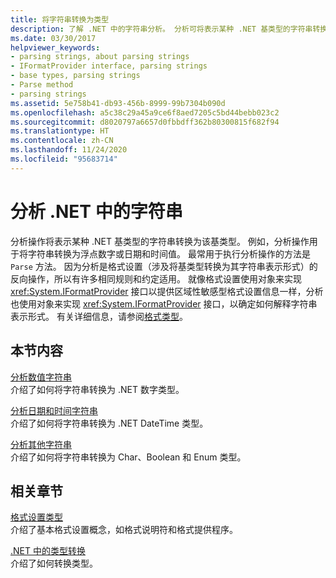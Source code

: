 ```yaml
---
title: 将字符串转换为类型
description: 了解 .NET 中的字符串分析。 分析可将表示某种 .NET 基类型的字符串转换为该基类型。 分析是格式化的反向操作。
ms.date: 03/30/2017
helpviewer_keywords:
- parsing strings, about parsing strings
- IFormatProvider interface, parsing strings
- base types, parsing strings
- Parse method
- parsing strings
ms.assetid: 5e758b41-db93-456b-8999-99b7304b090d
ms.openlocfilehash: a5c38c29a45a9ce6f8aed7205c5bd44bebb023c2
ms.sourcegitcommit: d8020797a6657d0fbbdff362b80300815f682f94
ms.translationtype: HT
ms.contentlocale: zh-CN
ms.lasthandoff: 11/24/2020
ms.locfileid: "95683714"
---
```

# <a name="parse-strings-in-net"></a>分析 .NET 中的字符串

分析操作将表示某种 .NET 基类型的字符串转换为该基类型。 例如，分析操作用于将字符串转换为浮点数字或日期和时间值。 最常用于执行分析操作的方法是 `Parse` 方法。 因为分析是格式设置（涉及将基类型转换为其字符串表示形式）的反向操作，所以有许多相同规则和约定适用。 就像格式设置使用对象来实现 <xref:System.IFormatProvider> 接口以提供区域性敏感型格式设置信息一样，分析也使用对象来实现 <xref:System.IFormatProvider> 接口，以确定如何解释字符串表示形式。 有关详细信息，请参阅[格式类型](formatting-types.md)。

## <a name="in-this-section"></a>本节内容

 [分析数值字符串](parsing-numeric.md)\
 介绍了如何将字符串转换为 .NET 数字类型。

 [分析日期和时间字符串](parsing-datetime.md)\
 介绍了如何将字符串转换为 .NET DateTime 类型。

 [分析其他字符串](parsing-other.md)\
 介绍了如何将字符串转换为 Char、Boolean 和 Enum 类型。

## <a name="related-sections"></a>相关章节

 [格式设置类型](formatting-types.md)\
 介绍了基本格式设置概念，如格式说明符和格式提供程序。

 [.NET 中的类型转换](type-conversion.md)\
 介绍了如何转换类型。
